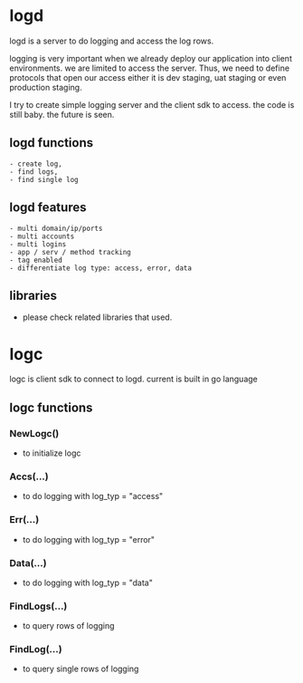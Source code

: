 # logd
logd is a server to do logging and access the log rows.

logging is very important when we already deploy our application
into client environments. we are limited to access the server. 
Thus, we need to define protocols that open our access either 
it is dev staging, uat staging or even production staging.

I try to create simple logging server and the client sdk to access.
the code is still baby. the future is seen.

## logd functions
    - create log, 
    - find logs, 
    - find single log
      
## logd features     
    - multi domain/ip/ports
    - multi accounts
    - multi logins
    - app / serv / method tracking
    - tag enabled
    - differentiate log type: access, error, data

## libraries
- please check related libraries that used.       
        
# logc 
logc is client sdk to connect to logd. 
current is built in go language
 
## logc functions

### NewLogc()
- to initialize logc
 
### Accs(...)
- to do logging with log_typ = "access"

### Err(...)
- to do logging with log_typ = "error"

### Data(...)
- to do logging with log_typ = "data"

### FindLogs(...)
- to query rows of logging

### FindLog(...)
- to query single rows of logging
    
    
